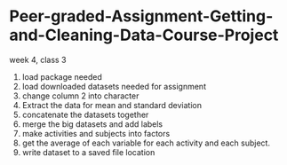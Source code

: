 # Peer-graded-Assignment-Getting-and-Cleaning-Data-Course-Project
week 4, class 3
1. load package needed
2. load downloaded datasets needed for assignment
3. change column 2 into character
4. Extract the data for mean and standard deviation
5. concatenate the datasets together
6. merge the big datasets and add labels
7. make activities and subjects into factors
8. get the average of each variable for each activity and each subject.
9. write dataset to a saved file location
